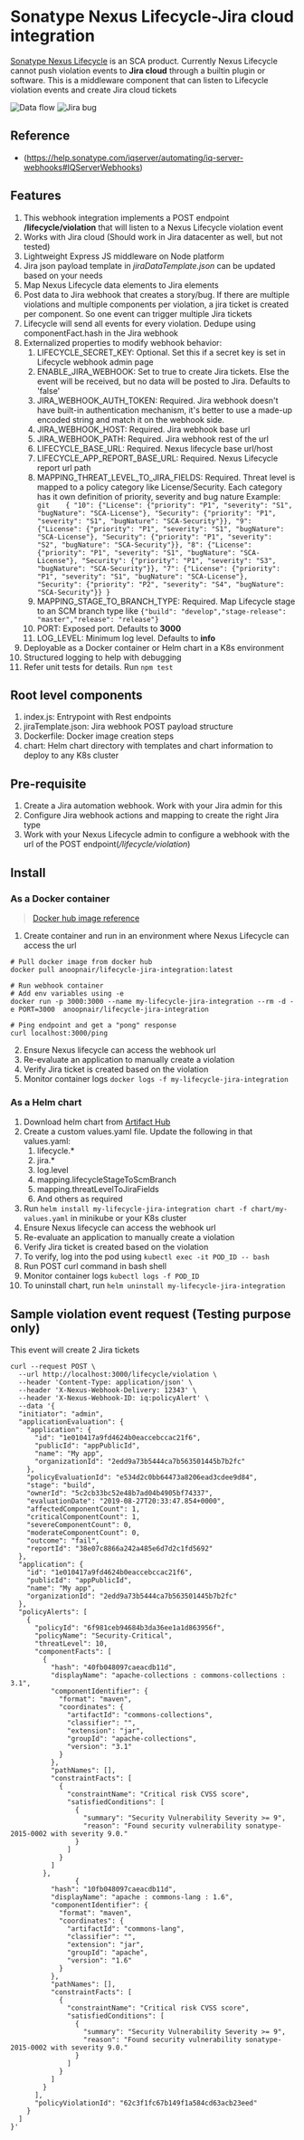 # Sonatype Nexus Lifecycle-Jira cloud integration
[Sonatype Nexus Lifecycle](https://www.sonatype.com/products/open-source-security-dependency-management?topnav=true) is an SCA product. Currently Nexus Lifecycle cannot push violation events to __Jira cloud__ through a builtin plugin or software. This is a middleware component that can listen to Lifecycle violation events and create Jira cloud tickets

![Data flow](data-flow.png)
![Jira bug](jira-bug.png)

## Reference
- (https://help.sonatype.com/iqserver/automating/iq-server-webhooks#IQServerWebhooks)

## Features
1. This webhook integration implements a POST endpoint __/lifecycle/violation__ that will listen to a Nexus Lifecycle violation event
2. Works with Jira cloud (Should work in Jira datacenter as well, but not tested)
3. Lightweight Express JS middleware on Node platform
4. Jira json payload template in _jiraDataTemplate.json_ can be updated based on your needs
5. Map Nexus Lifecycle data elements to Jira elements
6. Post data to Jira webhook that creates a story/bug. If there are multiple violations and multiple components per violation, a jira ticket is created per component. So one event can trigger multiple Jira tickets
7. Lifecycle will send all events for every violation. Dedupe using componentFact.hash in the Jira webhook
8. Externalized properties to modify webhook behavior:
   1. LIFECYCLE_SECRET_KEY: Optional. Set this if a secret key is set in Lifecycle webhook admin page
   2. ENABLE_JIRA_WEBHOOK: Set to true to create Jira tickets. Else the event will be received, but no data will be posted to Jira. Defaults to 'false'
   3. JIRA_WEBHOOK_AUTH_TOKEN: Required. Jira webhook doesn't have built-in authentication mechanism, it's better to use a made-up encoded string and match it on the webhook side.
   4. JIRA_WEBHOOK_HOST: Required. Jira webhook base url
   5. JIRA_WEBHOOK_PATH: Required. Jira webhook rest of the url
   6. LIFECYCLE_BASE_URL: Required. Nexus lifecycle base url/host
   7. LIFECYCLE_APP_REPORT_BASE_URL: Required. Nexus Lifecycle report url path
   8. MAPPING_THREAT_LEVEL_TO_JIRA_FIELDS: Required. Threat level is mapped to a policy category like License/Security. Each category has it own definition of priority, severity and bug nature Example: ``` git   
      {
       "10": {"License": {"priority": "P1", "severity": "S1", "bugNature": "SCA-License"}, "Security": {"priority": "P1", "severity": "S1", "bugNature": "SCA-Security"}},
       "9": {"License": {"priority": "P1", "severity": "S1", "bugNature": "SCA-License"}, "Security": {"priority": "P1", "severity": "S2", "bugNature": "SCA-Security"}},
       "8": {"License": {"priority": "P1", "severity": "S1", "bugNature": "SCA-License"}, "Security": {"priority": "P1", "severity": "S3", "bugNature": "SCA-Security"}},
       "7": {"License": {"priority": "P1", "severity": "S1", "bugNature": "SCA-License"}, "Security": {"priority": "P2", "severity": "S4", "bugNature": "SCA-Security"}}
      }```
   9. MAPPING_STAGE_TO_BRANCH_TYPE: Required. Map Lifecycle stage to an SCM branch type like `{"build": "develop","stage-release": "master","release": "release"}`
   10. PORT: Exposed port. Defaults to __3000__
   11. LOG_LEVEL: Minimum log level. Defaults to __info__
9. Deployable as a Docker container or Helm chart in a K8s environment
10. Structured logging to help with debugging
11. Refer unit tests for details. Run `npm test`


## Root level components
1. index.js: Entrypoint with Rest endpoints
2. jiraTemplate.json: Jira webhook POST payload structure
3. Dockerfile: Docker image creation steps
4. chart: Helm chart directory with templates and chart information to deploy to any K8s cluster


## Pre-requisite
1. Create a Jira automation webhook. Work with your Jira admin for this
2. Configure Jira webhook actions and mapping to create the right Jira type
3. Work with your Nexus Lifecycle admin to configure a webhook with the url of the POST endpoint(_/lifecycle/violation_)

## Install
### As a Docker container
> [Docker hub image reference](https://hub.docker.com/repository/docker/anoopnair/lifecycle-jira-integration) 

1. Create container and run in an environment where Nexus Lifecycle can access the url

```unix
# Pull docker image from docker hub
docker pull anoopnair/lifecycle-jira-integration:latest

# Run webhook container
# Add env variables using -e
docker run -p 3000:3000 --name my-lifecycle-jira-integration --rm -d -e PORT=3000  anoopnair/lifecycle-jira-integration

# Ping endpoint and get a "pong" response
curl localhost:3000/ping
```

2. Ensure Nexus lifecycle can access the webhook url
3. Re-evaluate an application to manually create a violation
4. Verify Jira ticket is created based on the violation
5. Monitor container logs `docker logs -f my-lifecycle-jira-integration`

### As a Helm chart
1. Download helm chart from [Artifact Hub](https://anair-it.github.io/lifecycle-jira-webhook/chart/)
2. Create a custom values.yaml file. Update the following in that values.yaml:
   1. lifecycle.*
   2. jira.*
   3. log.level
   4. mapping.lifecycleStageToScmBranch
   5. mapping.threatLevelToJiraFields
   6. And others as required
3. Run `helm install my-lifecycle-jira-integration chart -f chart/my-values.yaml` in minikube or your K8s cluster
4. Ensure Nexus lifecycle can access the webhook url
5. Re-evaluate an application to manually create a violation
6. Verify Jira ticket is created based on the violation
7. To verify, log into the pod using `kubectl exec -it POD_ID -- bash`
8. Run POST curl command in bash shell
9. Monitor container logs `kubectl logs -f POD_ID`
10. To uninstall chart, run `helm uninstall my-lifecycle-jira-integration`


## Sample violation event request (Testing purpose only)
This event will create 2 Jira tickets

```unix
curl --request POST \
  --url http://localhost:3000/lifecycle/violation \
  --header 'Content-Type: application/json' \
  --header 'X-Nexus-Webhook-Delivery: 12343' \
  --header 'X-Nexus-Webhook-ID: iq:policyAlert' \
  --data '{
  "initiator": "admin",
  "applicationEvaluation": {
    "application": {
      "id": "1e010417a9fd4624b0eaccebccac21f6",
      "publicId": "appPublicId",
      "name": "My app",
      "organizationId": "2edd9a73b5444ca7b563501445b7b2fc"
    },
    "policyEvaluationId": "e534d2c0bb64473a8206ead3cdee9d84",
    "stage": "build",
    "ownerId": "5c2cb33bc52e48b7ad04b4905bf74337",
    "evaluationDate": "2019-08-27T20:33:47.854+0000",
    "affectedComponentCount": 1,
    "criticalComponentCount": 1,
    "severeComponentCount": 0,
    "moderateComponentCount": 0,
    "outcome": "fail",
    "reportId": "38e07c8866a242a485e6d7d2c1fd5692"
  },
  "application": {
    "id": "1e010417a9fd4624b0eaccebccac21f6",
    "publicId": "appPublicId",
    "name": "My app",
    "organizationId": "2edd9a73b5444ca7b563501445b7b2fc"
  },
  "policyAlerts": [
    {
      "policyId": "6f981ceb94684b3da36ee1a1d863956f",
      "policyName": "Security-Critical",
      "threatLevel": 10,
      "componentFacts": [
        {
          "hash": "40fb048097caeacdb11d",
          "displayName": "apache-collections : commons-collections : 3.1",
          "componentIdentifier": {
            "format": "maven",
            "coordinates": {
              "artifactId": "commons-collections",
              "classifier": "",
              "extension": "jar",
              "groupId": "apache-collections",
              "version": "3.1"
            }
          },
          "pathNames": [],
          "constraintFacts": [
            {
              "constraintName": "Critical risk CVSS score",
              "satisfiedConditions": [
                {
                  "summary": "Security Vulnerability Severity >= 9",
                  "reason": "Found security vulnerability sonatype-2015-0002 with severity 9.0."
                }
              ]
            }
          ]
        },
				{
          "hash": "10fb048097caeacdb11d",
          "displayName": "apache : commons-lang : 1.6",
          "componentIdentifier": {
            "format": "maven",
            "coordinates": {
              "artifactId": "commons-lang",
              "classifier": "",
              "extension": "jar",
              "groupId": "apache",
              "version": "1.6"
            }
          },
          "pathNames": [],
          "constraintFacts": [
            {
              "constraintName": "Critical risk CVSS score",
              "satisfiedConditions": [
                {
                  "summary": "Security Vulnerability Severity >= 9",
                  "reason": "Found security vulnerability sonatype-2015-0002 with severity 9.0."
                }
              ]
            }
          ]
        }
      ],
      "policyViolationId": "62c3f1fc67b149f1a584cd63acb23eed"
    }
  ]
}'
```
